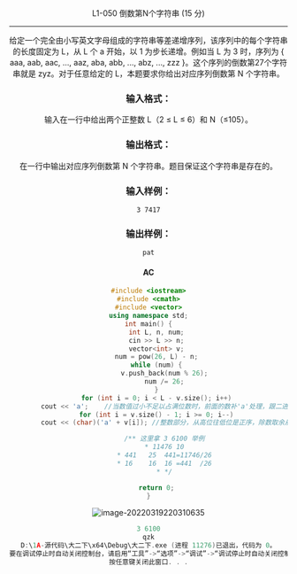 <center>L1-050 倒数第N个字符串 (15 分)

---

给定一个完全由小写英文字母组成的字符串等差递增序列，该序列中的每个字符串的长度固定为 L，从 L 个 a 开始，以 1 为步长递增。例如当 L 为 3 时，序列为 { aaa, aab, aac, ..., aaz, aba, abb, ..., abz, ..., zzz }。这个序列的倒数第27个字符串就是 zyz。对于任意给定的 L，本题要求你给出对应序列倒数第 N 个字符串。

### 输入格式：

输入在一行中给出两个正整数 L（2 ≤ L ≤ 6）和 N（≤105）。

### 输出格式：

在一行中输出对应序列倒数第 N 个字符串。题目保证这个字符串是存在的。

### 输入样例：

```in
3 7417
```

### 输出样例：

```out
pat
```



#### AC

```c++
#include <iostream>
#include <cmath>
#include <vector>
using namespace std;
int main() {
    int L, n, num;
    cin >> L >> n;
    vector<int> v;
    num = pow(26, L) - n;
    while (num) {
        v.push_back(num % 26);
        num /= 26;
    }
    for (int i = 0; i < L - v.size(); i++)
        cout << 'a';    //当数值过小不足以占满位数时，前面的数补'a'处理，跟二进制的不够位数补零道理一样
    for (int i = v.size() - 1; i >= 0; i--)
        cout << (char)('a' + v[i]); //整数部分，从高位往低位是正序，除数取余从下往上取是正序

        /** 这里拿 3 6100 举例
        * 11476 10
        * 441   25  441=11746/26
        * 16    16  16 =441  /26
        * */

    return 0;
}
```





![image-20220319220310635](C:\Users\小楷\AppData\Roaming\Typora\typora-user-images\image-20220319220310635.png)



```c++
3 6100
qzk
D:\1A-源代码\大二下\x64\Debug\大二下.exe (进程 11276)已退出，代码为 0。
要在调试停止时自动关闭控制台，请启用“工具”->“选项”->“调试”->“调试停止时自动关闭控制台”。
按任意键关闭此窗口. . .
```


